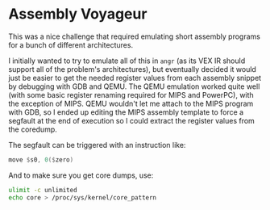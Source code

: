 # Assembly Voyageur

This was a nice challenge that required emulating short assembly programs for a bunch of different architectures.

I initially wanted to try to emulate all of this in `angr` (as its VEX IR should support all of the problem's architectures), but eventually decided it would just be easier to get the needed register values from each assembly snippet by debugging with GDB and QEMU. The QEMU emulation worked quite well (with some basic register renaming required for MIPS and PowerPC), with the exception of MIPS. QEMU wouldn't let me attach to the MIPS program with GDB, so I ended up editing the MIPS assembly template to force a segfault at the end of execution so I could extract the register values from the coredump.

The segfault can be triggered with an instruction like:

```asm
move $s0, 0($zero)
```

And to make sure you get core dumps, use:

```sh
ulimit -c unlimited
echo core > /proc/sys/kernel/core_pattern
```
